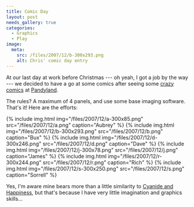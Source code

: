 ```yaml
---
title: Comic Day
layout: post
needs_gallery: true
categories:
  - Graphics
  - Play
image:
  meta:
    src: /files/2007/12/b-300x293.png
    alt: Chris' comic day entry
---
```

At our last day at work before Christmas --- oh yeah, I got a job by the way --- we decided to have a go at some comics after seeing some [crazy](http://www.pandyland.net/20) [comics](http://www.pandyland.net/22) at [Pandyland](http://www.pandyland.net/23).

The rules? A maximum of 4 panels, and use some base imaging software. That's it! Here are the efforts:

{% include img.html img="/files/2007/12/a-300x85.png" src="/files/2007/12/a.png" caption="Aubrey" %}
{% include img.html img="/files/2007/12/b-300x293.png" src="/files/2007/12/b.png" caption="Bux" %}
{% include img.html img="/files/2007/12/d-300x246.png" src="/files/2007/12/d.png" caption="Dave" %}
{% include img.html img="/files/2007/12/j-300x78.png" src="/files/2007/12/j.png" caption="James" %}
{% include img.html img="/files/2007/12/r-300x244.png" src="/files/2007/12/r.png" caption="Rich" %}
{% include img.html img="/files/2007/12/s-300x250.png" src="/files/2007/12/s.png" caption="Sorrell" %}

Yes, I'm aware mine bears more than a little similarity to [Cyanide and Happiness](http://www.explosm.net/comics/), but that's because I have very little imagination and graphics skills...
